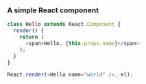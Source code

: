### A simple React component

```js
class Hello extends React.Component {
  render() {
    return (
      <span>Hello, {this.props.name}</span>
    );
  }
}

React.render(<Hello name="world" />, el);
```
